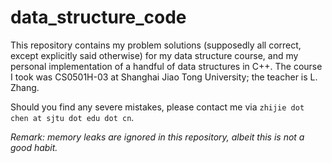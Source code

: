 # data_structure_code

This repository contains my problem solutions (supposedly all correct, except explicitly said otherwise) for my data structure course, and my personal implementation of a handful of data structures in C++. The course I took was CS0501H-03 at Shanghai Jiao Tong University; the teacher is L. Zhang.

Should you find any severe mistakes, please contact me via ``zhijie dot chen at sjtu dot edu dot cn``.

*Remark: memory leaks are ignored in this repository, albeit this is not a good habit.*
